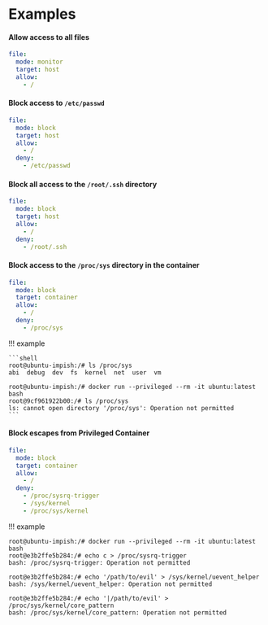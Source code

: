 # Examples

#### Allow access to all files

```yaml
file:
  mode: monitor
  target: host
  allow:
    - /
```

#### Block access to `/etc/passwd`

```yaml
file:
  mode: block
  target: host
  allow:
    - /
  deny:
    - /etc/passwd
```

#### Block all access to the `/root/.ssh` directory

```yaml
file:
  mode: block
  target: host
  allow:
    - /
  deny:
    - /root/.ssh
```

#### Block access to the `/proc/sys` directory in the container

```yaml
file:
  mode: block
  target: container
  allow:
    - /
  deny:
    - /proc/sys
```

!!! example

    ```shell
    root@ubuntu-impish:/# ls /proc/sys
    abi  debug  dev  fs  kernel  net  user  vm

    root@ubuntu-impish:/# docker run --privileged --rm -it ubuntu:latest bash
    root@9cf961922b00:/# ls /proc/sys
    ls: cannot open directory '/proc/sys': Operation not permitted
    ```

#### Block escapes from Privileged Container

```yaml
file:
  mode: block
  target: container
  allow:
    - /
  deny:
    - /proc/sysrq-trigger
    - /sys/kernel
    - /proc/sys/kernel
```

!!! example

  ```shell
  root@ubuntu-impish:/# docker run --privileged --rm -it ubuntu:latest bash
  root@e3b2ffe5b284:/# echo c > /proc/sysrq-trigger
  bash: /proc/sysrq-trigger: Operation not permitted

  root@e3b2ffe5b284:/# echo '/path/to/evil' > /sys/kernel/uevent_helper
  bash: /sys/kernel/uevent_helper: Operation not permitted

  root@e3b2ffe5b284:/# echo '|/path/to/evil' > /proc/sys/kernel/core_pattern
  bash: /proc/sys/kernel/core_pattern: Operation not permitted
  ```